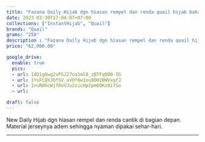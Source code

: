 ```yaml
---
title: "Fazana Daily Hijab dgn hiasan rempel dan renda quail hijab bahan jersey"
date: 2023-03-30T17:04:07+07:00
collections: ["InstantHijab", "Quail"]
brands: "Quail"
grams: "250"
description : "Fazana Daily Hijab dgn hiasan rempel dan renda quail hijab bahan jersey"
price: "62,000.00"

google_drive:
  enable: true
  pics:
  - url: 1dQ1gQwg2vPSJ27oa1ml8_zBTFq0D0-IG
  - url: 1YuFCQk3Of5V_aVOf6w1ouQ0H2BWVxqfJ
  - url: 1nuR0GcWjf0oVJu2zicHp2pmOQKz0i7So
  - url: 

draft: false
---
```


New Daily Hijab dgn hiasan rempel dan renda cantik di bagian depan. Material jerseynya adem sehingga nyaman dipakai sehar-hari.

-----------      
  

